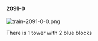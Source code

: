 #### 2091-0
![train-2091-0-0.png](https://github.com/lil-lab/nlvr/raw/master/nlvr/train/images/68/train-2091-0-0.png "train-2091-0-0.png")

There is 1 tower with 2 blue blocks